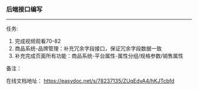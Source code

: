 ### 后端接口编写

---

任务:

1. 完成视频观看70-82
2. 商品系统-品牌管理：补充冗余字段接口，保证冗余字段数据一致
3. 补充完成页面所有功能：商品系统-平台属性-属性分组/规格参数/销售属性

备注：

在线文档地址：
https://easydoc.net/s/78237135/ZUqEdvA4/hKJTcbfd